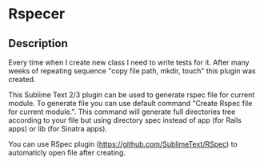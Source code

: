 # Rspecer

## Description

Every time when I create new class I need to write tests for it. After many weeks
of repeating sequence "copy file path, mkdir, touch" this plugin was created.

This Sublime Text 2/3 plugin can be used to generate rspec file for current module.
To generate file you can use default command "Create Rspec file for current module.".
This command will generate full directories tree according to your file but using
directory spec instead of app (for Rails apps) or lib (for Sinatra apps).

You can use RSpec plugin (https://github.com/SublimeText/RSpec) to automaticly
open file after creating.
